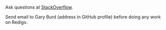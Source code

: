 Ask questions at [StackOverflow](https://stackoverflow.com/questions/ask?tags=go+redis).

Send email to Gary Burd (address in GitHub profile) before doing any work on Redigo.
